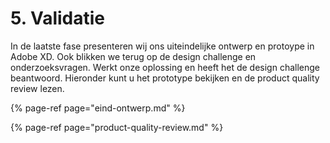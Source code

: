 # 5. Validatie

In de laatste fase presenteren wij ons uiteindelijke ontwerp en protoype in Adobe XD. Ook blikken we terug op de design challenge en onderzoeksvragen. Werkt onze oplossing en heeft het de design challenge beantwoord. Hieronder kunt u het prototype bekijken en de product quality review lezen. 

{% page-ref page="eind-ontwerp.md" %}

{% page-ref page="product-quality-review.md" %}

